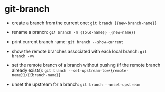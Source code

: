# git-branch

- create a branch from the current one:
`git branch {{new-branch-name}}`

- rename a branch:
`git branch -m {{old-name}} {{new-name}}`

- print current branch name:
`git branch --show-current`

- show the remote branches associated with each local branch:
`git branch -vv`

- set the remote branch of a branch without pushing (if the remote branch already exists):
`git branch --set-upstream-to={{remote-name}}/{{branch-name}}`

- unset the upstream for a branch:
`git branch --unset-upstream`
